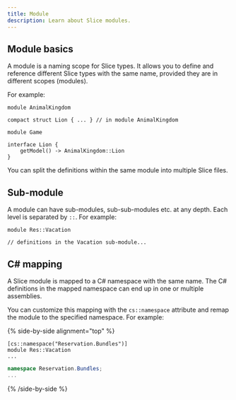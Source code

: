 ```yaml
---
title: Module
description: Learn about Slice modules.
---
```


## Module basics

A module is a naming scope for Slice types. It allows you to define and reference different Slice types with the same
name, provided they are in different scopes (modules).

For example:
```slice {% title="AnimalKingdom.slice" addEncoding=true %}
module AnimalKingdom

compact struct Lion { ... } // in module AnimalKingdom
```

```slice {% title="Game.slice" addEncoding=true %}
module Game

interface Lion {
    getModel() -> AnimalKingdom::Lion
}
```

You can split the definitions within the same module into multiple Slice files.

##  Sub-module

A module can have sub-modules, sub-sub-modules etc. at any depth. Each level is separated by `::`. For example:
```slice {% addEncoding=true %}
module Res::Vacation

// definitions in the Vacation sub-module...

```

## C# mapping

A Slice module is mapped to a C# namespace with the same name. The C# definitions in the mapped namespace can end up
in one or multiple assemblies.

You can customize this mapping with the `cs::namespace` attribute and remap the module to the specified namespace.
For example:

{% side-by-side alignment="top" %}
```slice {% addEncoding=true %}
[cs::namespace("Reservation.Bundles")]
module Res::Vacation
...
```

```csharp
namespace Reservation.Bundles;
...
```
{% /side-by-side %}
